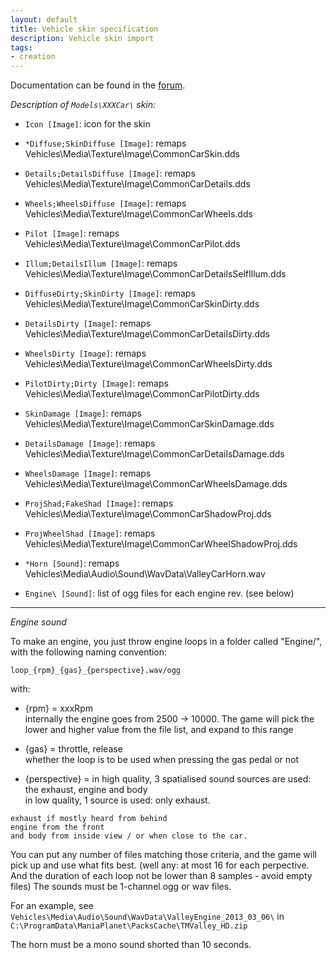 ```yaml
---
layout: default
title: Vehicle skin specification
description: Vehicle skin import
tags:
- creation
---
```


Documentation can be found in the [forum](http://forum.maniaplanet.com/viewtopic.php?f=321&t=4372).


*Description of `Models\XXXCar\` skin:*

- `Icon [Image]`: icon for the skin

- `*Diffuse;SkinDiffuse [Image]`: remaps Vehicles\Media\Texture\Image\CommonCarSkin.dds
- `Details;DetailsDiffuse [Image]`: remaps Vehicles\Media\Texture\Image\CommonCarDetails.dds
- `Wheels;WheelsDiffuse [Image]`: remaps Vehicles\Media\Texture\Image\CommonCarWheels.dds
- `Pilot [Image]`: remaps Vehicles\Media\Texture\Image\CommonCarPilot.dds
- `Illum;DetailsIllum [Image]`: remaps Vehicles\Media\Texture\Image\CommonCarDetailsSelfIllum.dds

- `DiffuseDirty;SkinDirty [Image]`: remaps Vehicles\Media\Texture\Image\CommonCarSkinDirty.dds
- `DetailsDirty [Image]`: remaps Vehicles\Media\Texture\Image\CommonCarDetailsDirty.dds
- `WheelsDirty [Image]`: remaps Vehicles\Media\Texture\Image\CommonCarWheelsDirty.dds
- `PilotDirty;Dirty [Image]`: remaps Vehicles\Media\Texture\Image\CommonCarPilotDirty.dds

- `SkinDamage [Image]`: remaps Vehicles\Media\Texture\Image\CommonCarSkinDamage.dds
- `DetailsDamage [Image]`: remaps Vehicles\Media\Texture\Image\CommonCarDetailsDamage.dds
- `WheelsDamage [Image]`: remaps Vehicles\Media\Texture\Image\CommonCarWheelsDamage.dds

- `ProjShad;FakeShad [Image]`: remaps Vehicles\Media\Texture\Image\CommonCarShadowProj.dds
- `ProjWheelShad [Image]`: remaps Vehicles\Media\Texture\Image\CommonCarWheelShadowProj.dds

- `*Horn [Sound]`: remaps Vehicles\Media\Audio\Sound\WavData\ValleyCarHorn.wav
- `Engine\ [Sound]`: list of ogg files for each engine rev. (see below)

---

*Engine sound*  

To make an engine, you just throw engine loops in a folder called "Engine/", with the following naming convention:

    loop_{rpm}_{gas}_{perspective}.wav/ogg

with:  
-    {rpm} = xxxRpm  
    internally the engine goes from 2500 -> 10000. The game will pick the lower and higher value from the file list, and expand to this range
    
-    {gas} = throttle, release  
    whether the loop is to be used when pressing the gas pedal or not

-    {perspective} = in high quality, 3 spatialised sound sources are used: the exhaust, engine and body  
                     in low quality, 1 source is used: only exhaust.  

    exhaust if mostly heard from behind  
    engine from the front  
    and body from inside view / or when close to the car.  

You can put any number of files matching those criteria, and the game will pick up and use what fits best.
(well any: at most 16 for each perpective.  And the duration of each loop not be lower than 8 samples - avoid empty files)
The sounds must be 1-channel ogg or wav files.

For an example, see `Vehicles\Media\Audio\Sound\WavData\ValleyEngine_2013_03_06\` in `C:\ProgramData\ManiaPlanet\PacksCache\TMValley_HD.zip`

The horn must be a mono sound shorted than 10 seconds.
